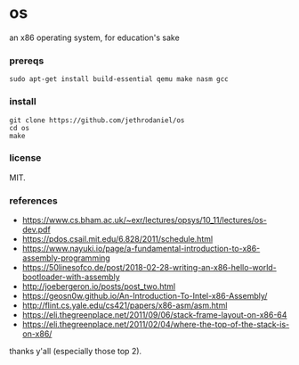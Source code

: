 # os

an x86 operating system, for education's sake

### prereqs

```
sudo apt-get install build-essential qemu make nasm gcc
```

### install

```
git clone https://github.com/jethrodaniel/os
cd os
make
```

### license

MIT.

### references

- https://www.cs.bham.ac.uk/~exr/lectures/opsys/10_11/lectures/os-dev.pdf
- https://pdos.csail.mit.edu/6.828/2011/schedule.html
- https://www.nayuki.io/page/a-fundamental-introduction-to-x86-assembly-programming
- https://50linesofco.de/post/2018-02-28-writing-an-x86-hello-world-bootloader-with-assembly
- http://joebergeron.io/posts/post_two.html
- https://geosn0w.github.io/An-Introduction-To-Intel-x86-Assembly/
- http://flint.cs.yale.edu/cs421/papers/x86-asm/asm.html
- https://eli.thegreenplace.net/2011/09/06/stack-frame-layout-on-x86-64
- https://eli.thegreenplace.net/2011/02/04/where-the-top-of-the-stack-is-on-x86/

thanks y'all (especially those top 2).
